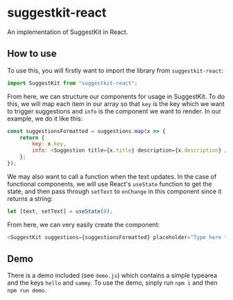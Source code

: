 # suggestkit-react
An implementation of SuggestKit in React.

## How to use
To use this, you will firstly want to import the library from `suggestkit-react`:
```js
import SuggestKit from "suggestkit-react";
```

From here, we can structure our components for usage in SuggestKit. To do this, we will map each item in our array so that `key` is the key which we want to trigger suggestions and `info` is the component we want to render. In our example, we do it like this:
```js
const suggestionsFormatted = suggestions.map(x => {
    return {
        key: x.key,
        info: <Suggestion title={x.title} description={x.description} />,
    };
});
```

We may also want to call a function when the text updates. In the case of functional components, we will use React's `useState` function to get the state, and then pass through `setText` to `onChange` in this component since it returns a string:
```js
let [text, setText] = useState(0);
```

From here, we can very easily create the component:
```js
<SuggestKit suggestions={suggestionsFormatted} placeholder="Type here to get suggestions!" onUpdate={setText} />
```

## Demo
There is a demo included (see `demo.js`) which contains a simple typearea and the keys `hello` and `sammy`. To use the demo, sinply run `npm i` and then `npm run demo`. 
